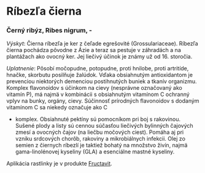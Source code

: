 Ríbezľa čierna
==============

### Černý ribýz, Ribes nigrum, -

*Výskyt*: Čierna ríbezľa je ker z čeľade egrešovité (Grossulariaceae). Ríbezľa
čierna pochádza pôvodne z Ázie a teraz sa pestuje v záhradách a na plantážach
ako ovocný ker. Jej liečivý účinok je známy už od 16. storočia.

*Uplatnenie*: Pôsobí močopudne, potopudne, proti hnilobe, proti artritíde,
hnačke, skorbutu posilňuje žalúdok. Vďaka obsiahnutým antioxidantom je
prevenciou niektorých demenciou postihnutých buniek a tkanív organizmu. Komplex
flavonoidov s účinkom na cievy (nesprávne označovaný ako vitamín P), má najmä v
kombinácii s obsiahnutým vitamínom C ochranný vplyv na bunky, orgány, cievy.
Súčinnosť prírodných flavonoidov s dodaným vitamínom C sa niekedy označuje ako C
- komplex. Obsiahnuté pektíny sú pomocníkom pri boj s rakovinou. Sušené plody a
listy sú cennou súčasťou liečivých bylinných čajových zmesí a ovocných čajov (na
liečbu močových ciest). Pomáha aj pri vzniku srdcových chorôb, rakoviny a
mikrobiálnych infekcii. Olej zo semien z čiernych ríbezlí je taktiež bohatý na
množstvo živín, najmä gama-linolénovej kyseliny (GLA) a esenciálne mastné
kyseliny.

Aplikácia rastlinky je v produkte
[Fructavit](../elixiry/duhovy-fructavit).
